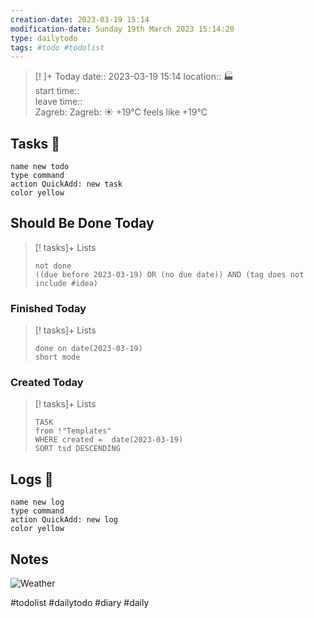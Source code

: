 ```yaml
---
creation-date: 2023-03-19 15:14 
modification-date: Sunday 19th March 2023 15:14:20
type: dailytodo
tags: #todo #todolist 
---
```


> [!  ]+ Today
>  date::  2023-03-19 15:14 
> location::  🏭  
> start time::  
> leave time::  
> Zagreb:   Zagreb: ☀️   +19°C feels like +19°C

## Tasks 📝
```button
name new todo
type command
action QuickAdd: new task
color yellow
```

## Should Be Done Today
> [! tasks]+ Lists
> ```tasks
> not done 
> ((due before 2023-03-19) OR (no due date)) AND (tag does not include #idea)


### Finished Today
> [! tasks]+ Lists
> ```tasks
> done on date(2023-03-19)
> short mode
>```

### Created Today

> [! tasks]+ Lists
> ```dataview
>TASK
>from !"Templates"
>WHERE created =  date(2023-03-19)
>SORT tsd DESCENDING
>```



## Logs 📗
```button
name new log
type command
action QuickAdd: new log
color yellow
```


## Notes



![Weather](https://wttr.in/London.png?0u)








#todolist #dailytodo #diary #daily

